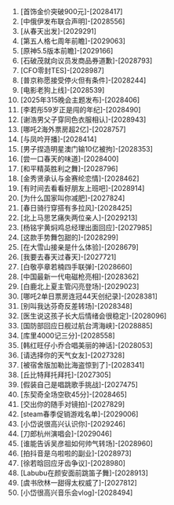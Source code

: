 
1. [首饰金价突破900元]-[2028417]
1. [中俄伊发布联合声明]-[2028556]
1. [从春天出发]-[2029291]
1. [第五人格七周年前瞻]-[2029063]
1. [原神5.5版本前瞻]-[2029166]
1. [石破茂就向议员发商品券道歉]-[2028793]
1. [CFO零封TES]-[2028987]
1. [普京称愿接受停火但有条件]-[2028244]
1. [电影老狗上线]-[2028539]
1. [2025年315晚会主题发布]-[2028406]
1. [李若彤59岁正是闯的年纪]-[2028490]
1. [谢浩男父子穿同色衣服相认]-[2028943]
1. [哪吒2海外票房超2亿]-[2028757]
1. [与凤吟开播]-[2028414]
1. [男子捏造明星澳门输10亿被拘]-[2028353]
1. [尝一口春天的味道]-[2028400]
1. [和平精英胜利之舞]-[2028796]
1. [金秀贤承认与金赛纶恋情]-[2028462]
1. [有时间去看看好朋友上班吧]-[2028914]
1. [为什么国家叫你减肥]-[2027824]
1. [春日骑行穿搭有多拉风]-[2028425]
1. [北上马思艺痛失两位亲人]-[2029213]
1. [杨铭宇黄焖鸡总经理出面回应]-[2027985]
1. [这款手势舞包甜的]-[2028299]
1. [在大雪山接亲是什么体验]-[2028679]
1. [我要去春天过春天]-[2027721]
1. [白敬亭章若楠四手联弹]-[2028660]
1. [中国最新一代电磁枪亮相]-[2028362]
1. [白鹿北上夏主管闪亮登场]-[2029023]
1. [哪吒2单日票房连冠44天创纪录]-[2028381]
1. [别叫我达芬奇反差转场]-[2028348]
1. [医生说这孩子长大后情绪会很稳定]-[2028096]
1. [国防部回应日舰过航台湾海峡]-[2028885]
1. [库里4000记三分]-[2028558]
1. [韩红旺仔小乔合唱美丽的神话]-[2028053]
1. [请选择你的天气女友]-[2027328]
1. [被宿舍版加勒比海盗惊到了]-[2028341]
1. [丘比特拜托拜托]-[2027305]
1. [假装自己是唱跳歌手挑战]-[2027475]
1. [东契奇全场空砍45分]-[2028465]
1. [交出你的随手对镜拍]-[2027829]
1. [steam春季促销游戏名单]-[2029006]
1. [小岱说很高兴认识你]-[2029246]
1. [刀郎杭州演唱会]-[2029046]
1. [谁能告诉吴彦祖如何帅气转场]-[2028960]
1. [拍抖音是乌啦啦的副业]-[2028973]
1. [徐若晗回应牙齿争议]-[2028980]
1. [Labubu在颜安面前跳笛子舞]-[2028913]
1. [虞书欣林一甜得太权威了]-[2027812]
1. [小岱很高兴音乐会vlog]-[2028494]